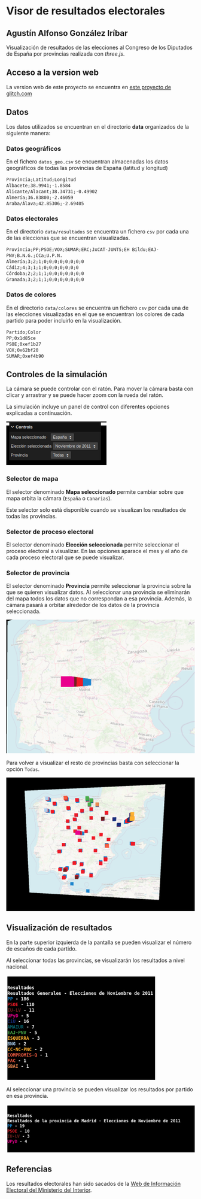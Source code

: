 # Visor de resultados electorales
## Agustín Alfonso González Iríbar

Visualización de resultados de las elecciones al Congreso de los Diputados de España por provincias realizada con _three.js_.

## Acceso a la version web

La version web de este proyecto se encuentra en [este proyecto de glitch.com](https://visor-datos-agustin.glitch.me)

## Datos

Los datos utilizados se encuentran en el directorio **data** organizados de la siguiente manera:

### Datos geográficos

En el fichero `datos_geo.csv` se encuentran almacenadas los datos geográficos de todas las provincias de España (latitud y longitud)

```
Provincia;Latitud;Longitud
Albacete;38.9941;-1.8584
Alicante/Alacant;38.34731;-0.49902
Almería;36.83800;-2.46059
Araba/Álava;42.85306;-2.69405
```

### Datos electorales

En el directorio `data/resultados` se encuentra un fichero `csv` por cada una de las eleccionas que se encuentran visualizadas.

```
Provincia;PP;PSOE;VOX;SUMAR;ERC;JxCAT-JUNTS;EH Bildu;EAJ-PNV;B.N.G.;CCa;U.P.N.
Almería;3;2;1;0;0;0;0;0;0;0;0
Cádiz;4;3;1;1;0;0;0;0;0;0;0
Córdoba;2;2;1;1;0;0;0;0;0;0;0
Granada;3;2;1;1;0;0;0;0;0;0;0
```

### Datos de colores

En el directorio `data/colores` se encuentra un fichero `csv` por cada una de las elecciones visualizadas en el que se encuentran los colores de cada partido para poder incluirlo en la visualización.

```
Partido;Color
PP;0x1d85ce
PSOE;0xef1b27
VOX;0x62bf20
SUMAR;0xef4b90
```

## Controles de la simulación

La cámara se puede controlar con el ratón. Para mover la cámara basta con clicar y arrastrar y se puede hacer zoom con la rueda del ratón.

La simulación incluye un panel de control con diferentes opciones explicadas a continuación.

![Controles de la simulación](assets/readme/controles.png)

### Selector de mapa

El selector denominado __Mapa seleccionado__ permite cambiar sobre que mapa orbita la cámara (`España` o `Canarias`).

Este selector solo está disponible cuando se visualizan los resultados de todas las provincias.

### Selector de proceso electoral

El selector denominado __Elección seleccionada__ permite seleccionar el proceso electoral a visualizar. En las opciones aparace el mes y el año de cada proceso electoral que se puede visualizar.

### Selector de provincia

El selector denominado __Provincia__ permite seleccionar la provincia sobre la que se quieren visualizar datos. Al seleccionar una provincia se eliminarán del mapa todos los datos que no correspondan a esa provincia. Además, la cámara pasará a orbitar alrededor de los datos de la provincia seleccionada.

![Vista del mapa con provincia seleccionada](assets/readme/vista_seleccionada.png)

Para volver a visualizar el resto de provincias basta con seleccionar la opción `Todas`.

![Vista del mapa con todas las provincias seleccionadas](assets/readme/vista_todas.png)

## Visualización de resultados

En la parte superior izquierda de la pantalla se pueden visualizar el número de escaños de cada partido.

Al seleccionar todas las provincias, se visualizarán los resultados a nivel nacional.

![Visualización de resultados a nivel nacional](assets/readme/res_nac.png)

Al seleccionar una provincia se pueden visualizar los resultados por partido en esa provincia.

![Visualización de resultados a nivel provincial](assets/readme/res_prov.png)

## Referencias
Los resultados electorales han sido sacados de la [Web de Información Electoral del Ministerio del Interior](https://infoelectoral.interior.gob.es/es/inicio/).
